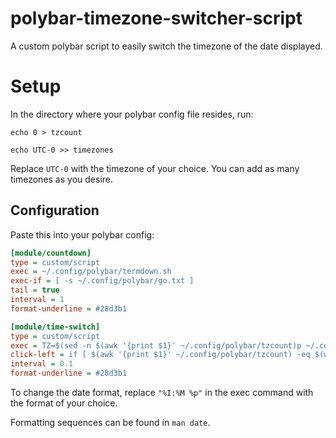 # polybar-timezone-switcher-script
A custom polybar script to easily switch the timezone of the date displayed.

# Setup
In the directory where your polybar config file resides, run:

`echo 0 > tzcount`

`echo UTC-0 >> timezones`

Replace `UTC-0` with the timezone of your choice. You can add as many timezones as you desire.

## Configuration

Paste this into your polybar config:

```ini
[module/countdown]
type = custom/script
exec = ~/.config/polybar/termdown.sh
exec-if = [ -s ~/.config/polybar/go.txt ]
tail = true
interval = 1
format-underline = #28d3b1

[module/time-switch]
type = custom/script
exec = TZ=$(sed -n $(awk '{print $1}' ~/.config/polybar/tzcount)p ~/.config/polybar/timezones) date +"%I:%M %p" | echo "$(sed -n $(awk '{print $1}' ~/.config/polybar/tzcount)p ~/.config/polybar/timezones): $(cat -)"
click-left = if [ $(awk '{print $1}' ~/.config/polybar/tzcount) -eq $(wc -l ~/.config/polybar/timezones | awk '{print $1}') ]; then awk '{print $1 - $1 + 1}' ~/.config/polybar/tzcount > ~/.config/polybar/tmp && mv ~/.config/polybar/tmp ~/.config/polybar/tzcount; else awk '{print $1 + 1}' ~/.config/polybar/tzcount > ~/.config/polybar/tmp && mv ~/.config/polybar/tmp ~/.config/polybar/tzcount; fi
interval = 0.1
format-underline = #28d3b1
```
To change the date format, replace `"%I:%M %p"` in the exec command with the format of your choice.

Formatting sequences can be found in `man date`.

